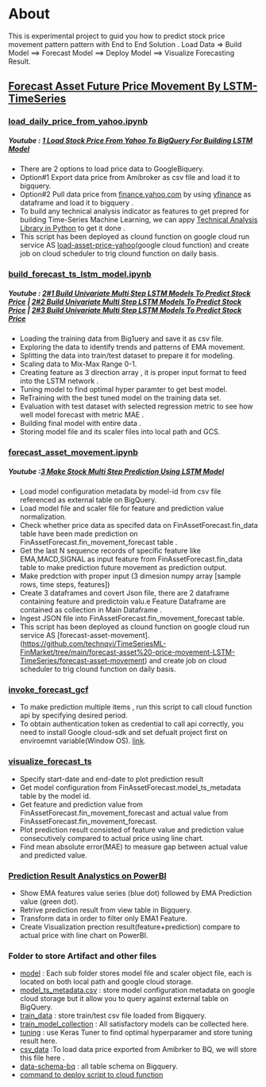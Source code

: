 # About
This is experimental project to guid you how to predict stock price movement pattern pattern with End to End Solution .
Load Data => Build Model ==> Forecast Model ==> Deploy Model ==> Visualize Forecasting Result.

## [Forecast Asset Future Price Movement By LSTM-TimeSeries](https://github.com/technqvi/TimeSeriesML-FinMarket/tree/main/forecast-asset%20-price-movement-LSTM-TimeSeries)
### [load_daily_price_from_yahoo.ipynb](https://github.com/technqvi/TimeSeriesML-FinMarket/blob/main/forecast-asset%20-price-movement-LSTM-TimeSeries/load_daily_price_from_yahoo.ipynb)
##### Youtube : [1 Load Stock Price From Yahoo To BigQuery For Building LSTM Model](https://www.youtube.com/watch?v=jaPpyopNFPA&feature=youtu.be)
* There are 2 options to load price data to GoogleBiquery.
* Option#1 Export data price from Amibroker as csv file and load it to bigquery.
* Option#2 Pull data price from [finance.yahoo.com](https://finance.yahoo.com/) by using [yfinance](https://github.com/ranaroussi/yfinance) as dataframe and load it to bigquery .
* To build any technical analysis indicator as features to get prepred for building Time-Series Machine Learning, we can appy [Technical Analysis Library in Python](https://technical-analysis-library-in-python.readthedocs.io/en/latest/) to get it done .
* This script has been deployed as clound function on google cloud run service AS [load-asset-price-yahoo](https://github.com/technqvi/TimeSeriesML-FinMarket/blob/main/forecast-asset/load_daily_price_from_yahoo.ipynb)(google cloud function) and create job on cloud scheduler to trig clound function on daily basis.

### [build_forecast_ts_lstm_model.ipynb](https://github.com/technqvi/TimeSeriesML-FinMarket/blob/main/forecast-asset%20-price-movement-LSTM-TimeSeries/build_forecast_ts_lstm_model.ipynb)
##### Youtube :  [2#1 Build Univariate Multi Step LSTM Models To Predict Stock Price](https://www.youtube.com/watch?v=O8p2cteVTSs&feature=youtu.be) | [2#2 Build Univariate Multi Step LSTM Models To Predict Stock Price](https://youtu.be/_bVOFtHC2yQ) |  [2#3 Build Univariate Multi Step LSTM Models To Predict Stock Price](https://www.youtube.com/watch?v=8idQEuBFLfw&feature=youtu.be)
* Loading the training data from Big1uery  and save it as   csv file.
* Exploring the data to identify trends and patterns of EMA movement.
* Splitting the data  into train/test dataset to prepare it for modeling.
* Scaling  data to Mix-Max Range 0-1.
* Creating feature  as 3 direction array , it is proper input format to feed into the LSTM network .
* Tuning model to find optimal hyper paramter to get best model.
* ReTraining with the best tuned model on the training data set.
* Evaluation with test dataset with selected regression metric to see how well model forecast  with metric MAE .
* Building final model with entire data .
* Storing model file and its scaler files into local path and GCS.


### [forecast_asset_movement.ipynb](https://github.com/technqvi/TimeSeriesML-FinMarket/blob/main/forecast-asset/forecast_asset_movement.ipynb)
##### Youtube :[3 Make Stock Multi Step Prediction Using LSTM Model](https://www.youtube.com/watch?v=8DlACgKslSE)
* Load model configuration metadata by model-id from csv file referenced as external table on BigQuery.
* Load model file and scaler file for feature and prediction value normalization.
* Check whether price data as specifed data on FinAssetForecast.fin_data table have been made prediction on FinAssetForecast.fin_movement_forecast table .
* Get the last N sequence records of specific feature like EMA,MACD,SIGNAL as input feature from FinAssetForecast.fin_data table to make prediction future  movement as prediction output. 
* Make predction with proper input (3 dimesion numpy array  [sample rows, time steps, features])
* Create 3 dataframes and covert Json file, there are 2 dataframe containing feature and predictoin valu.e  Feature Dataframe are contained as collection in  Main Dataframe .
* Ingest JSON file into FinAssetForecast.fin_movement_forecast table.
* This script has been deployed as clound function on google cloud run service AS [forecast-asset-movement].(https://github.com/technqvi/TimeSeriesML-FinMarket/tree/main/forecast-asset%20-price-movement-LSTM-TimeSeries/forecast-asset-movement) and create job on cloud scheduler to trig clound function on daily basis.

### [invoke_forecast_gcf](https://github.com/technqvi/TimeSeriesML-FinMarket/blob/main/forecast-asset/invoke_forecast_gcf.ipynb)
* To make prediction multiple items , run this script to call cloud function api by specifying desired period.
* To obtain authentication token as credential to call api correctly, you need to  install Google cloud-sdk and set defualt project first on enviroemnt variable(Window OS). [link](https://cloud.google.com/sdk/docs/install).


### [visualize_forecast_ts](https://github.com/technqvi/TimeSeriesML-FinMarket/blob/main/forecast-asset/visualize_forecast_ts.ipynb)
* Specify start-date and end-date to plot prediction result
* Get model configuration from FinAssetForecast.model_ts_metadata table by the model id.
* Get feature and  prediction value from FinAssetForecast.fin_movement_forecast and actual value from  FinAssetForecast.fin_movement_forecast.
* Plot prediction result consisted of feature value and prediction value consecutively  compared to actual price using line chart.
* Find mean absolute error(MAE) to measure gap between actual value and predicted value. 

###  [Prediction Result Analystics on PowerBI](https://app.powerbi.com/groups/me/reports/fa816185-f898-4b89-9d06-8864d39ec0eb/ReportSection?experience=power-bi)
* Show EMA features value series (blue dot) followed by EMA Prediction value (green dot).
* Retrive prediction result from view table in Bigquery.
* Transform  data in order to filter only EMA1 Feature.
* Create Visualization prection result(feature+prediction) compare to actual price with line chart on PowerBI.

### Folder to store Artifact and other files
* [model](https://github.com/technqvi/TimeSeriesML-FinMarket/tree/main/forecast-asset/model) :  Each sub folder stores model file and scaler object file, each is located on both local path and google cloud  storage.
* [model_ts_metadata.csv](https://github.com/technqvi/TimeSeriesML-FinMarket/blob/main/forecast-asset%20-price-movement-LSTM-TimeSeries/model/model_ts_metadata.csv) : store model configuration metadata on google cloud storage but it allow you to query against external table on BigQuery.
* [train_data](https://github.com/technqvi/TimeSeriesML-FinMarket/tree/main/forecast-asset%20-price-movement-LSTM-TimeSeries/train_data) : store train/test csv file loaded from Bigquery.
* [train_model_collection](https://github.com/technqvi/TimeSeriesML-FinMarket/tree/main/forecast-asset%20-price-movement-LSTM-TimeSeries/train_model_collection) : All satisfactory models can be collected here.
* [tuning](https://github.com/technqvi/TimeSeriesML-FinMarket/tree/main/forecast-asset%20-price-movement-LSTM-TimeSeries/tuning) : use Keras Tuner to find optimal hyperparamer and store tuning result here.
* [csv_data](https://github.com/technqvi/TimeSeriesML-FinMarket/tree/main/forecast-asset%20-price-movement-LSTM-TimeSeries/csv_data) :To load data price exported from Amibrker to BQ, we will store this file here  .
* [data-schema-bq](https://github.com/technqvi/TimeSeriesML-FinMarket/tree/main/forecast-asset%20-price-movement-LSTM-TimeSeries/data-schema-bq) : all table schema on Bigquery.
* [command to deploy script to cloud function](https://github.com/technqvi/TimeSeriesML-FinMarket/blob/main/forecast-asset%20-price-movement-LSTM-TimeSeries/forecast-asset-deploy-function.txt)  
